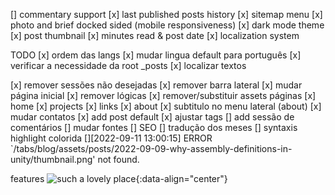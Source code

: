 [] commentary support
[x] last published posts history
[x] sitemap menu
[x] photo and brief docked sided (mobile responsiveness)
[x] dark mode theme
[x] post thumbnail
[x] minutes read & post date
[x] localization system

TODO
[x] ordem das langs
[x] mudar lingua default para português
[x] verificar a necessidade da root _posts
[x] localizar textos

[x] remover sessões não desejadas
    [x] remover barra lateral
    [x] mudar página inicial
    [x] remover lógicas
    [x] remover/substituir assets
    páginas
        [x] home
        [x] projects
        [x] links
        [x] about
[x] subtitulo no menu lateral (about)
[x] mudar contatos
[x] add post default
[x] ajustar tags
[] add sessão de comentários
[] mudar fontes
[] SEO
[] tradução dos meses
[] syntaxis highlight colorida
[][2022-09-11 13:00:15] ERROR `/tabs/blog/assets/posts/2022-09-09-why-assembly-definitions-in-unity/thumbnail.png' not found.


features
![such a lovely place](:post_pic1.jpg){:data-align="center"}